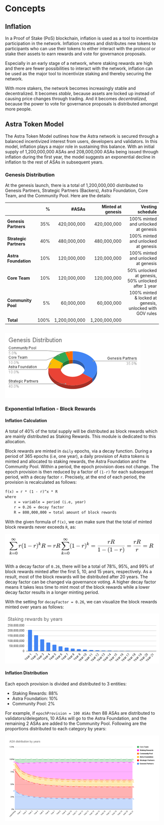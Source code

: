<!--
order: 1
-->

# Concepts

## Inflation

In a Proof of Stake (PoS) blockchain, inflation is used as a tool to incentivize
participation in the network. Inflation creates and distributes new tokens to
participants who can use their tokens to either interact with the protocol or
stake their assets to earn rewards and vote for governance proposals.

Especially in an early stage of a network, where staking rewards are high and
there are fewer possibilities to interact with the network, inflation can be
used as the major tool to incentivize staking and thereby securing the network.

With more stakers, the network becomes increasingly stable and decentralized. It
becomes *stable*, because assets are locked up instead of causing price changes
through trading. And it becomes *decentralized,* because the power to vote for
governance proposals is distributed amongst more people.

## Astra Token Model

The Astra Token Model outlines how the Astra network is secured through a
balanced incentivized interest from users, developers and validators. In this
model, inflation plays a major role in sustaining this balance. With an initial
supply of 1,200,000,000 ASAs and 208,000,000 ASAs being issued through inflation
during the first year, the model suggests an exponential decline in inflation to
the rest of ASAs in subsequent years.

### Genesis Distribution
At the genesis launch, there is a total of 1,200,000,000 distributed to Genesis Partners, Strategic Partners (Backers),
Astra Foundation, Core Team, and the Community Pool. Here are the details:

|                        |    % |         #ASAs | Minted at genesis |                                                                                  Vesting schedule |
|:-----------------------|-----:|--------------:|------------------:|--------------------------------------------------------------------------------------------------:|
| **Genesis Partners**   |  35% |   420,000,000 |       420,000,000 |                                                               100% minted and unlocked at genesis |
| **Strategic Partners** |  40% |   480,000,000 |       480,000,000 |                                                               100% minted and unlocked at genesis |
| **Astra Foundation**   |  10% |   120,000,000 |       120,000,000 |                                                               100% minted and unlocked at genesis |
| **Core Team**          |  10% |   120,000,000 |       120,000,000 |                                                50% unlocked at genesis, 50% unlocked after 1 year |
| **Community Pool**     |   5% |    60,000,000 |        60,000,000 |                                          100% minted & locked at genesis, unlocked with GOV rules |
| **Total**              | 100% | 1,200,000,000 |     1,200,000,000 |                                                                                                   |

##
![Genesis distribution](img/genesisdistribution.png)

### Exponential Inflation - Block Rewards
#### Inflation Calculation
A total of 40% of the total supply will be distributed as block rewards which are mainly distributed as Staking Rewards. 
This module is dedicated to this allocation.

Block rewards are minted in `daily` epochs, via a decay function. During a period of 365 epochs (i.e, one year), a
daily provision of Astra tokens is minted and allocated to staking rewards, the Astra Foundation and the Community Pool. 
Within a period, the epoch provision does not change. The epoch provision is then reduced by a factor of `(1-r)` for each 
subsequent period, with a decay factor `r`. Precisely, at the end of each period, the provision is recalculated as follows:

```latex
f(x) = r * (1 - r)^x * R
where
    x = variable = period (i.e, year)
    r = 0.26 = decay factor
    R = 800,000,000 = total amount of block rewards
```

With the given formula of `f(x)`, we can make sure that the total of minted block rewards never exceeds `R`, as:

![Total inflation calculation](img/total_inflation.png)

With a decay factor of `0.26`, there will be a total of 78%, 95%, and 99% of block rewards minted after the first 5,
10, and 15 years, respectively. As a result, most of the block rewards will be distributed after 20 years.
The decay factor can be changed via governance voting. A higher decay factor means it takes less time to mint most of
the block rewards while a lower decay factor results in a longer minting period.

With the setting for `decayFactor = 0.26`, we can visualize the block rewards minted over years as follows:

![Staking rewards by years](img/stakingrewardsbyyears.png)

#### Inflation Distribution
Each epoch provision is divided and distributed to 3 entities:
- Staking Rewards: 88%
- Astra Foundation: 10%
- Community Pool: 2%

For example, if `epochProvision = 100 ASAs` then 88 ASAs are distributed to validators/delegators, 10 ASAs will go to the
Astra Foundation, and the remaining 2 ASAs are added to the Community Pool.
Following are the proportions distributed to each category by years:

![ASA distribution by years](img/astradistributionbyyears.png)